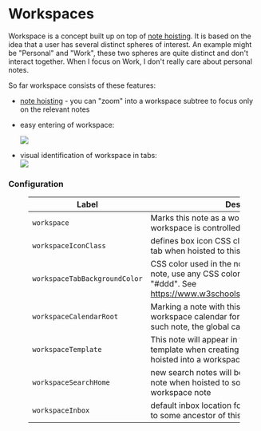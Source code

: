 # Workspaces
Workspace is a concept built up on top of [note hoisting](Note%20Hoisting.md). It is based on the idea that a user has several distinct spheres of interest. An example might be "Personal" and "Work", these two spheres are quite distinct and don't interact together. When I focus on Work, I don't really care about personal notes.

So far workspace consists of these features:

*   [note hoisting](Note%20Hoisting.md) - you can "zoom" into a workspace subtree to focus only on the relevant notes
*   easy entering of workspace: 
    
    ![](1_Workspaces_image.png)
*   visual identification of workspace in tabs:  
    ![](Workspaces_image.png)

### Configuration

<figure class="table"><table><thead><tr><th>Label</th><th>Description</th></tr></thead><tbody><tr><td><code>workspace</code></td><td>Marks this note as a workspace, button to enter the workspace is controlled by this</td></tr><tr><td><code>workspaceIconClass</code></td><td>defines box icon CSS class which will be used in tab when hoisted to this note</td></tr><tr><td><code>workspaceTabBackgroundColor</code></td><td>CSS color used in the note tab when hoisted to this note, use any CSS color format, e.g. "lightblue" or "#ddd". See <a href="https://www.w3schools.com/cssref/css_colors.asp">https://www.w3schools.com/cssref/css_colors.asp</a>.</td></tr><tr><td><code>workspaceCalendarRoot</code></td><td>Marking a note with this label will define a new per-workspace calendar for&nbsp;<a class="reference-link" href="../../Advanced%20Usage/Advanced%20Showcases/Day%20Notes.md">Day Notes</a>. If there's no such note, the global calendar will be used.</td></tr><tr><td><code>workspaceTemplate</code></td><td>This note will appear in the selection of available template when creating new note, but only when hoisted into a workspace containing this template</td></tr><tr><td><code>workspaceSearchHome</code></td><td>new search notes will be created as children of this note when hoisted to some ancestor of this workspace note</td></tr><tr><td><code>workspaceInbox</code></td><td>default inbox location for new notes when hoisted to some ancestor of this workspace note</td></tr></tbody></table></figure>